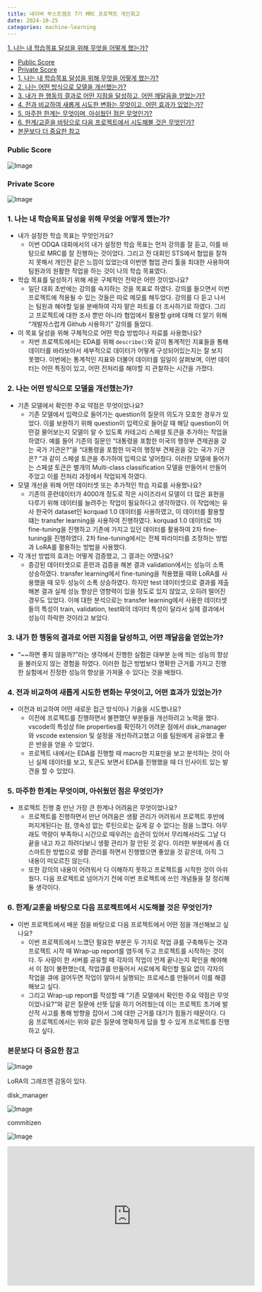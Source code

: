 ```yaml
---
title: 네이버 부스트캠프 7기 MRC 프로젝트 개인회고
date: 2024-10-25
categories: machine-learning
---
```


[1. 나는 내 학습목표 달성을 위해 무엇을 어떻게 했는가?](#1-나는-내-학습목표-달성을-위해-무엇을-어떻게-했는가)

- [Public Score](#public-score)
- [Private Score](#private-score)
- [1. 나는 내 학습목표 달성을 위해 무엇을 어떻게 했는가?](#1-나는-내-학습목표-달성을-위해-무엇을-어떻게-했는가)
- [2. 나는 어떤 방식으로 모델을 개선했는가?](#2-나는-어떤-방식으로-모델을-개선했는가)
- [3. 내가 한 행동의 결과로 어떤 지점을 달성하고, 어떤 깨달음을 얻었는가?](#3-내가-한-행동의-결과로-어떤-지점을-달성하고-어떤-깨달음을-얻었는가)
- [4. 전과 비교하여 새롭게 시도한 변화는 무엇이고, 어떤 효과가 있었는가?](#4-전과-비교하여-새롭게-시도한-변화는-무엇이고-어떤-효과가-있었는가)
- [5. 마주한 한계는 무엇이며, 아쉬웠던 점은 무엇인가?](#5-마주한-한계는-무엇이며-아쉬웠던-점은-무엇인가)
- [6. 한계/교훈을 바탕으로 다음 프로젝트에서 시도해볼 것은 무엇인가?](#6-한계교훈을-바탕으로-다음-프로젝트에서-시도해볼-것은-무엇인가)
- [본문보다 더 중요한 참고](#본문보다-더-중요한-참고)

### Public Score

![Image](https://i.imgur.com/y1o71K9.png)

### Private Score

![Image](https://i.imgur.com/QcJdAqO.png)

### 1. 나는 내 학습목표 달성을 위해 무엇을 어떻게 했는가?

- 내가 설정한 학습 목표는 무엇인가요?
  - 이번 ODQA 대회에서의 내가 설정한 학습 목표는 먼저 강의를 잘 듣고, 이를 바탕으로 MRC를 잘 진행하는 것이었다. 그리고 전 대회인 STS에서 협업을 잘하지 못해서 개인전 같은 느낌이 있었는데 이번엔 협업 관리 툴을 최대한 사용하여 팀원과의 원활한 작업을 하는 것이 나의 학습 목표였다.
- 학습 목표를 달성하기 위해 세운 구체적인 전략은 어떤 것이었나요?
  - 일단 대회 초반에는 강의를 숙지하는 것을 목표로 하였다. 강의를 들으면서 이번 프로젝트에 적용될 수 있는 것들은 따로 메모를 해두었다. 강의를 다 듣고 나서는 팀원과 해야할 일을 분배하여 각자 맡은 파트를 더 조사하기로 하였다. 그리고 프로젝트에 대한 조사 뿐만 아니라 협업에서 활용할 git에 대해 더 알기 위해 “개발자스럽게 Github 사용하기” 강의를 들었다.
- 이 목표 달성을 위해 구체적으로 어떤 학습 방법이나 자료를 사용했나요?
  - 저번 프로젝트에서는 EDA를 위해 `describe()`와 같이 통계적인 지표들을 통해 데이터를 바라보아서 세부적으로 데이터가 어떻게 구성되어있는지는 잘 보지 못했다. 이번에는 통계적인 지표와 더불어 데이터를 일일이 살펴보며, 이번 데이터는 어떤 특징이 있고, 어떤 전처리를 해야할 지 관찰하는 시간을 가졌다.

### 2. 나는 어떤 방식으로 모델을 개선했는가?

- 기존 모델에서 확인한 주요 약점은 무엇이었나요?
  - 기존 모델에서 입력으로 들어가는 question의 질문의 의도가 모호한 경우가 있었다. 이를 보완하기 위해 question이 입력으로 들어갈 때 해당 question이 어떤걸 물어보는지 모델이 알 수 있도록 카테고리 스페셜 토큰을 추가하는 작업을 하였다. 예를 들어 기존의 질문인 “대통령을 포함한 미국의 행정부 견제권을 갖는 국가 기관은?”을 “대통령을 포함한 미국의 행정부 견제권을 갖는 국가 기관은? <ORGANIZATION>”과 같이 스페셜 토큰을 추가하여 입력으로 넣어줬다. 이러한 모델에 들어가는 스페셜 토큰은 별개의 Multi-class classification 모델을 만들어서 만들어주었고 이를 전처리 과정에서 작업되게 하였다.
- 모델 개선을 위해 어떤 데이터셋 또는 추가적인 학습 자료를 사용했나요?
  - 기존의 훈련데이터가 4000개 정도로 작은 사이즈라서 모델이 더 많은 표현을 다루기 위해 데이터를 늘려주는 작업이 필요하다고 생각하였다. 이 작업에는 유사 한국어 dataset인 korquad 1.0 데이터를 사용하였고, 이 데이터를 활용할 떄는 transfer learning을 사용하여 진행하였다. korquad 1.0 데이터로 1차 fine-tuning을 진행하고 기존에 가지고 있던 데이터를 활용하여 2차 fine-tuning을 진행하였다. 2차 fine-tuning에서는 전체 파라미터를 조정하는 방법과 LoRA를 활용하는 방법을 사용했다.
- 각 개선 방법의 효과는 어떻게 검증했고, 그 결과는 어땠나요?
  - 증강된 데이터셋으로 훈련과 검증을 해본 결과 validation에서는 성능이 소폭 상승하였다. transfer learning에서 fine-tuning을 적용했을 때와 LoRA를 사용했을 때 모두 성능이 소폭 상승하였다. 하지만 test 데이터셋으로 결과를 제출해본 결과 실제 성능 향상은 영향력이 있을 정도로 있지 않았고, 오히려 떨어진 경우도 있었다. 이에 대한 분석으로는 transfer learning에서 사용한 데이터셋들의 특성이 train, validation, test와의 데이터 특성이 달라서 실제 결과에서 성능이 하락한 것이라고 보았다.

### 3. 내가 한 행동의 결과로 어떤 지점을 달성하고, 어떤 깨달음을 얻었는가?

- “~~하면 좋지 않을까?”라는 생각에서 진행한 실험은 대부분 눈에 띄는 성능의 향상을 불러오지 않는 경험을 하였다. 이러한 접근 방법보다 명확한 근거를 가지고 진행한 실험에서 진정한 성능의 향상을 가져올 수 있다는 것을 배웠다.

### 4. 전과 비교하여 새롭게 시도한 변화는 무엇이고, 어떤 효과가 있었는가?

- 이전과 비교하여 어떤 새로운 접근 방식이나 기술을 시도했나요?
  - 이전에 프로젝트를 진행하면서 불편했던 부분들을 개선하려고 노력을 했다. vscode의 특성상 file properties를 확인하기 어려운 점에서 disk_manager와 vscode extension 및 설정을 개선하려고했고 이를 팀원에게 공유했고 좋은 반응을 얻을 수 있었다.
  - 프로젝트 내에서는 EDA를 진행할 때 macro한 지표만을 보고 분석하는 것이 아닌 실제 데이터를 보고, 토큰도 보면서 EDA를 진행했을 때 더 인사이트 있는 발견을 할 수 있었다.

### 5. 마주한 한계는 무엇이며, 아쉬웠던 점은 무엇인가?

- 프로젝트 진행 중 만난 가장 큰 한계나 어려움은 무엇이었나요?
  - 프로젝트를 진행하면서 만난 어려움은 생활 관리가 어려워서 프로젝트 후반에 퍼지게된다는 점, 영속성 없는 루틴으로는 길게 갈 수 없다는 점을 느꼈다. 아무래도 역량이 부족하니 시간으로 때우려는 습관이 있어서 무리해서라도 그날 다 끝을 내고 자고 하려다보니 생활 관리가 잘 안된 것 같다. 이러한 부분에서 좀 더 스마트한 방법으로 생활 관리를 하면서 진행했으면 좋았을 것 같은데, 아직 그 내용이 떠오르진 않는다.
  - 또한 강의의 내용이 어려워서 다 이해하지 못하고 프로젝트를 시작한 것이 아쉬웠다. 다음 프로젝트로 넘어가기 전에 이번 프로젝트에 쓰인 개념들을 잘 정리해둘 생각이다.

### 6. 한계/교훈을 바탕으로 다음 프로젝트에서 시도해볼 것은 무엇인가?

- 이번 프로젝트에서 배운 점을 바탕으로 다음 프로젝트에서 어떤 점을 개선해보고 싶나요?
  - 이번 프로젝트에서 느꼈던 필요한 부분은 두 가지로 작업 큐를 구축해두는 것과 프로젝트 시작 때 Wrap-up report를 염두에 두고 프로젝트를 시작하는 것이다. 두 사람이 한 서버를 공유할 때 각자의 작업이 언제 끝나는지 확인을 해야해서 이 점이 불편했는데, 작업큐를 만들어서 서로에게 확인할 필요 없이 각자의 작업을 큐에 걸어두면 작업이 알아서 실행되는 프로세스를 만들어서 이를 해결해보고 싶다.
  - 그리고 Wrap-up report를 작성할 때 “기존 모델에서 확인한 주요 약점은 무엇이었나요?”와 같은 질문에 선뜻 답을 하기 어려웠는데 이는 프로젝트 초기에 발산적 사고를 통해 방향을 잡아서 그에 대한 근거를 대기가 힘들기 때문이다. 다음 프로젝트에서는 위와 같은 질문에 명확하게 답을 할 수 있게 프로젝트를 진행하고 싶다.

### 본문보다 더 중요한 참고

![Image](https://i.imgur.com/oGtmViD.png)

LoRA의 그래프엔 감동이 있다.

disk_manager

![Image](https://i.imgur.com/sVl7ql8.png)

commitizen

![Image](https://i.imgur.com/KqKyoKz.png)

<iframe width="560" height="315" src="https://www.youtube.com/embed/Vk2dixY2C6w?si=l7JUvF0xJspP74Gv" title="YouTube video player" frameborder="0" allow="accelerometer; autoplay; clipboard-write; encrypted-media; gyroscope; picture-in-picture; web-share" referrerpolicy="strict-origin-when-cross-origin" allowfullscreen></iframe>
